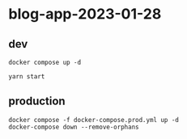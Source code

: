 # blog-app-2023-01-28

## dev
```run backend
docker compose up -d
```
```
yarn start
```

## production
```
docker compose -f docker-compose.prod.yml up -d
docker-compose down --remove-orphans
```